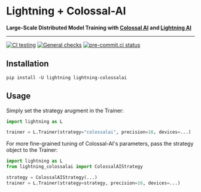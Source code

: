 # Lightning + Colossal-AI

**Large-Scale Distributed Model Training with [Colossal AI](https://colossalai.org/) and [Lightning AI](https://lightning.ai)**

______________________________________________________________________

[![CI testing](https://github.com/Lightning-AI/lightning-colossalai/actions/workflows/ci-testing.yml/badge.svg?event=push)](https://github.com/Lightning-AI/lightning-colossalai/actions/workflows/ci-testing.yml)
[![General checks](https://github.com/Lightning-AI/lightning-colossalai/actions/workflows/ci-checks.yml/badge.svg?event=push)](https://github.com/Lightning-AI/lightning-colossalai/actions/workflows/ci-checks.yml)
[![pre-commit.ci status](https://results.pre-commit.ci/badge/github/Lightning-AI/lightning-colossalai/main.svg?badge_token=SP8B_IRmT32JEhKRT6afQg)](https://results.pre-commit.ci/latest/github/Lightning-AI/lightning-colossalai/main?badge_token=SP8B_IRmT32JEhKRT6afQg)


## Installation

```commandline
pip install -U lightning lightning-colossalai
```

## Usage

Simply set the strategy arugment in the Trainer:

```py
import lightning as L

trainer = L.Trainer(strategy="colossalai", precision=16, devices=...)
```

For more fine-grained tuning of Colossal-AI's parameters, pass the strategy object to the Trainer:

```py
import lightning as L
from lightning_colossalai import ColossalAIStrategy

strategy = ColossalAIStrategy(...)
trainer = L.Trainer(strategy=strategy, precision=16, devices=...)
```
